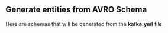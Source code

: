 ## Generate entities from AVRO Schema

Here are schemas that will be generated from the __kafka.yml__ file 